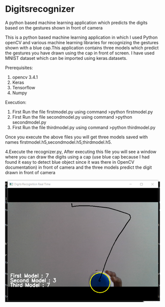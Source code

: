 # Digitsrecognizer
A python based machine learning application which predicts the digits based on the gestures shown in front of camera

This is a python based machine learning application in which I used Python openCV and various machine learning libraries for recognizing the gestures shown with a blue cap.This application contains three models which predict the gestures you have drawn using the cap in front of screen.
    I have used MNIST dataset which can be imported using keras.datasets.

 Prerequisites: 
  1. opencv 3.4.1 
  2. Keras
  3. Tensorflow
  4. Numpy
  
 Execution:
  1. First Run the file firstmodel.py using command
    >python firstmodel.py
  2. First Run the file secondmodel.py using command
    >python secondmodel.py
  3. First Run the file thirdmodel.py using command
    >python thirdmodel.py
    
 Once you execute the above files you will get three models saved with names firstmodel.h5,secondmodel.h5,thirdmodel.h5.
 
  4.Execute the recognizer.py,
    After executing this file you will see a window where you can draw the digits using a cap (use blue cap because I had found it easy to   detect blue object since it was there in OpenCV documentation) in front of camera and the three models predict the digit drawn in front of camera
    
![Output](/output.png)

